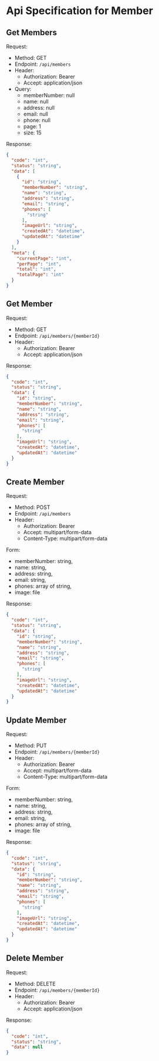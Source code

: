 ﻿# Api Specification for Member

## Get Members

Request:

- Method: GET
- Endpoint: `/api/members`
- Header:
    - Authorization: Bearer <token>
    - Accept: application/json
- Query:
    - memberNumber: null
    - name: null
    - address: null
    - email: null
    - phone: null
    - page: 1
    - size: 15

Response:

```json
{
  "code": "int",
  "status": "string",
  "data": [
    {
      "id": "string",
      "memberNumber": "string",
      "name": "string",
      "address": "string",
      "email": "string",
      "phones": [
        "string"
      ],
      "imageUrl": "string",
      "createdAt": "datetime",
      "updatedAt": "datetime"
    }
  ],
  "meta": {
    "currentPage": "int",
    "perPage": "int",
    "total": "int",
    "totalPage": "int"
  }
}
```

## Get Member

Request:

- Method: GET
- Endpoint: `/api/members/{memberId}`
- Header:
    - Authorization: Bearer <token>
    - Accept: application/json

Response:

```json
{
  "code": "int",
  "status": "string",
  "data": {
    "id": "string",
    "memberNumber": "string",
    "name": "string",
    "address": "string",
    "email": "string",
    "phones": [
      "string"
    ],
    "imageUrl": "string",
    "createdAt": "datetime",
    "updatedAt": "datetime"
  }
}
```

## Create Member

Request:

- Method: POST
- Endpoint: `/api/members`
- Header:
    - Authorization: Bearer <token>
    - Accept: multipart/form-data
    - Content-Type: multipart/form-data

Form:

- memberNumber: string,
- name: string,
- address: string,
- email: string,
- phones: array of string,
- image: file

Response:

```json
{
  "code": "int",
  "status": "string",
  "data": {
    "id": "string",
    "memberNumber": "string",
    "name": "string",
    "address": "string",
    "email": "string",
    "phones": [
      "string"
    ],
    "imageUrl": "string",
    "createdAt": "datetime",
    "updatedAt": "datetime"
  }
}
```

## Update Member

Request:

- Method: PUT
- Endpoint: `/api/members/{memberId}`
- Header:
    - Authorization: Bearer <token>
    - Accept: multipart/form-data
    - Content-Type: multipart/form-data

Form:

- memberNumber: string,
- name: string,
- address: string,
- email: string,
- phones: array of string,
- image: file

Response:

```json
{
  "code": "int",
  "status": "string",
  "data": {
    "id": "string",
    "memberNumber": "string",
    "name": "string",
    "address": "string",
    "email": "string",
    "phones": [
      "string"
    ],
    "imageUrl": "string",
    "createdAt": "datetime",
    "updatedAt": "datetime"
  }
}
```

## Delete Member

Request:

- Method: DELETE
- Endpoint: `/api/members/{memberId}`
- Header:
    - Authorization: Bearer <token>
    - Accept: application/json

Response:

```json
{
  "code": "int",
  "status": "string",
  "data": null
}
```
